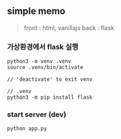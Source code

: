 ## simple memo

> front : html, vanillajs
> back : flask

### 가상환경에서 flask 실행

```
python3 -m venv .venv
source .venv/bin/activate

// 'deactivate' to exit venv

// .venv
python3 -m pip install flask
```

### start server (dev)
```
python app.py

```
